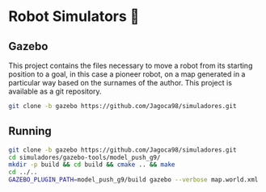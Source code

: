 # Robot Simulators :robot:

## Gazebo

This project contains the files necessary to move a robot from its starting position to a goal, in this case a pioneer robot, on a map generated in a particular way based on the surnames of the author. This project is available as a git repository.

```bash
git clone -b gazebo https://github.com/Jagoca98/simuladores.git
```

## Running

```bash
git clone -b gazebo https://github.com/Jagoca98/simuladores.git
cd simuladores/gazebo-tools/model_push_g9/
mkdir -p build && cd build && cmake .. && make
cd ../..
GAZEBO_PLUGIN_PATH=model_push_g9/build gazebo --verbose map.world.xml 
```